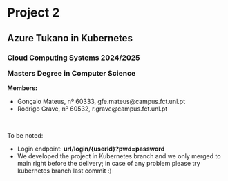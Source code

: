 <h1>Project 2</h1>
<h2>Azure Tukano in Kubernetes</h2>
<h3>
<p>Cloud Computing Systems 2024/2025</p>
<p>Masters Degree in Computer Science</p>
</h3>

**Members:**
<ul>
    <li>Gonçalo Mateus, nº 60333, gfe.mateus@campus.fct.unl.pt</li>
    <li>Rodrigo Grave, nº 60532, r.grave@campus.fct.unl.pt</li>
</ul>

<br>
<p>To be noted:</p>
<ul>
    <li>Login endpoint: <strong>url/login/{userId}?pwd=password</strong></li>
    <li>We developed the project in Kubernetes branch and we only merged to main right before the delivery; in case of any problem please try kubernetes branch last commit :)</li>
</ul>
